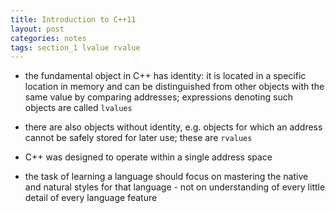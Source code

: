 ```yaml
---
title: Introduction to C++11
layout: post
categories: notes
tags: section_1 lvalue rvalue
---
```


* the fundamental object in C++ has identity: it is located in a specific
  location in memory and can be distinguished from other objects with the same
  value by comparing addresses; expressions denoting such objects are called
  `lvalues`

* there are also objects without identity, e.g. objects for which an address
  cannot be safely stored for later use; these are `rvalues`

* C++ was designed to operate within a single address space

* the task of learning a language should focus on mastering the native and
  natural styles for that language - not on understanding of every little detail
  of every language feature
